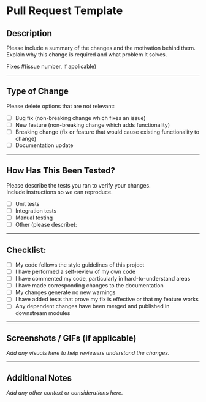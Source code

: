 # Pull Request Template

## Description
Please include a summary of the changes and the motivation behind them.  
Explain why this change is required and what problem it solves.

Fixes #(issue number, if applicable)

---

## Type of Change
Please delete options that are not relevant:

- [ ] Bug fix (non-breaking change which fixes an issue)
- [ ] New feature (non-breaking change which adds functionality)
- [ ] Breaking change (fix or feature that would cause existing functionality to change)
- [ ] Documentation update

---

## How Has This Been Tested?
Please describe the tests you ran to verify your changes.  
Include instructions so we can reproduce.  

- [ ] Unit tests
- [ ] Integration tests
- [ ] Manual testing
- [ ] Other (please describe):

---

## Checklist:
- [ ] My code follows the style guidelines of this project
- [ ] I have performed a self-review of my own code
- [ ] I have commented my code, particularly in hard-to-understand areas
- [ ] I have made corresponding changes to the documentation
- [ ] My changes generate no new warnings
- [ ] I have added tests that prove my fix is effective or that my feature works
- [ ] Any dependent changes have been merged and published in downstream modules

---

## Screenshots / GIFs (if applicable)
_Add any visuals here to help reviewers understand the changes._

---

## Additional Notes
_Add any other context or considerations here._
